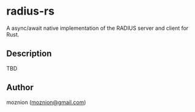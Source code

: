 # radius-rs

A async/await native implementation of the RADIUS server and client for Rust.

## Description

TBD

## Author

moznion (<moznion@gmail.com>)

